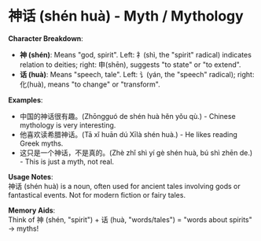 # **神话 (shén huà) - Myth / Mythology**

**Character Breakdown**:  
- **神 (shén)**: Means "god, spirit". Left: 礻(shì, the "spirit" radical) indicates relation to deities; right: 申(shēn), suggests "to state" or "to extend".  
- **话 (huà)**: Means "speech, tale". Left: 讠(yán, the "speech" radical); right: 化(huà), means "to change" or "transform".

**Examples**:  
- 中国的神话很有趣。(Zhōngguó de shén huà hěn yǒu qù.) - Chinese mythology is very interesting.  
- 他喜欢读希腊神话。(Tā xǐ huān dú Xīlà shén huà.) - He likes reading Greek myths.  
- 这只是一个神话，不是真的。(Zhè zhǐ shì yí gè shén huà, bú shì zhēn de.) - This is just a myth, not real.

**Usage Notes**:  
神话 (shén huà) is a noun, often used for ancient tales involving gods or fantastical events. Not for modern fiction or fairy tales.

**Memory Aids**:  
Think of 神 (shén, "spirit") + 话 (huà, "words/tales") = "words about spirits" → myths!